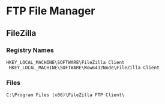 # FTP File Manager

## FileZilla

### Registry Names

```
HKEY_LOCAL_MACHINE\SOFTWARE\FileZilla Client
 HKEY_LOCAL_MACHINE\SOFTWARE\Wow6432Node\FileZilla Client
```

### Files

```
C:\Program Files (x86)\FileZilla FTP Client\
```